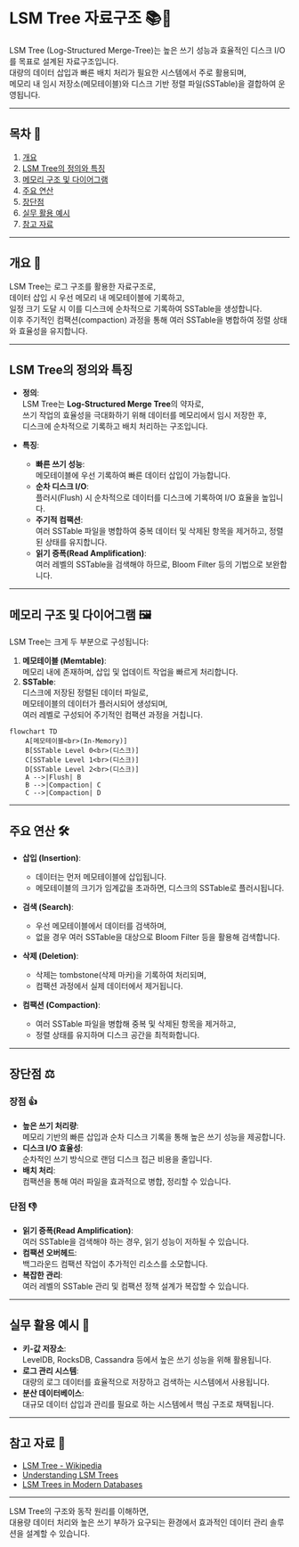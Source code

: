 # LSM Tree 자료구조 📚📝

LSM Tree (Log-Structured Merge-Tree)는 높은 쓰기 성능과 효율적인 디스크 I/O를 목표로 설계된 자료구조입니다.  
대량의 데이터 삽입과 빠른 배치 처리가 필요한 시스템에서 주로 활용되며,  
메모리 내 임시 저장소(메모테이블)와 디스크 기반 정렬 파일(SSTable)을 결합하여 운영됩니다.

---

## 목차 📝
1. [개요](#개요-🧐)
2. [LSM Tree의 정의와 특징](#lsm-tree의-정의와-특징)
3. [메모리 구조 및 다이어그램](#메모리-구조-및-다이어그램-🖼️)
4. [주요 연산](#주요-연산-🛠️)
5. [장단점](#장단점-⚖️)
6. [실무 활용 예시](#실무-활용-예시-💼)
7. [참고 자료](#참고-자료-🔗)

---

## 개요 🧐
LSM Tree는 로그 구조를 활용한 자료구조로,  
데이터 삽입 시 우선 메모리 내 메모테이블에 기록하고,  
일정 크기 도달 시 이를 디스크에 순차적으로 기록하여 SSTable을 생성합니다.  
이후 주기적인 컴팩션(compaction) 과정을 통해 여러 SSTable을 병합하여 정렬 상태와 효율성을 유지합니다.

---

## LSM Tree의 정의와 특징
- **정의**:  
  LSM Tree는 **Log-Structured Merge Tree**의 약자로,  
  쓰기 작업의 효율성을 극대화하기 위해 데이터를 메모리에서 임시 저장한 후,  
  디스크에 순차적으로 기록하고 배치 처리하는 구조입니다.
  
- **특징**:
  - **빠른 쓰기 성능**:  
    메모테이블에 우선 기록하여 빠른 데이터 삽입이 가능합니다.
  - **순차 디스크 I/O**:  
    플러시(Flush) 시 순차적으로 데이터를 디스크에 기록하여 I/O 효율을 높입니다.
  - **주기적 컴팩션**:  
    여러 SSTable 파일을 병합하여 중복 데이터 및 삭제된 항목을 제거하고, 정렬된 상태를 유지합니다.
  - **읽기 증폭(Read Amplification)**:  
    여러 레벨의 SSTable을 검색해야 하므로, Bloom Filter 등의 기법으로 보완합니다.

---

## 메모리 구조 및 다이어그램 🖼️
LSM Tree는 크게 두 부분으로 구성됩니다:
1. **메모테이블 (Memtable)**:  
   메모리 내에 존재하며, 삽입 및 업데이트 작업을 빠르게 처리합니다.
2. **SSTable**:  
   디스크에 저장된 정렬된 데이터 파일로,  
   메모테이블의 데이터가 플러시되어 생성되며,  
   여러 레벨로 구성되어 주기적인 컴팩션 과정을 거칩니다.

```mermaid
flowchart TD
    A[메모테이블<br>(In-Memory)]
    B[SSTable Level 0<br>(디스크)]
    C[SSTable Level 1<br>(디스크)]
    D[SSTable Level 2<br>(디스크)]
    A -->|Flush| B
    B -->|Compaction| C
    C -->|Compaction| D
```

---

## 주요 연산 🛠️
- **삽입 (Insertion)**:  
  - 데이터는 먼저 메모테이블에 삽입됩니다.
  - 메모테이블의 크기가 임계값을 초과하면, 디스크의 SSTable로 플러시됩니다.

- **검색 (Search)**:  
  - 우선 메모테이블에서 데이터를 검색하며,  
  - 없을 경우 여러 SSTable을 대상으로 Bloom Filter 등을 활용해 검색합니다.

- **삭제 (Deletion)**:  
  - 삭제는 tombstone(삭제 마커)을 기록하여 처리되며,  
  - 컴팩션 과정에서 실제 데이터에서 제거됩니다.

- **컴팩션 (Compaction)**:  
  - 여러 SSTable 파일을 병합해 중복 및 삭제된 항목을 제거하고,  
  - 정렬 상태를 유지하며 디스크 공간을 최적화합니다.

---

## 장단점 ⚖️

### 장점 👍
- **높은 쓰기 처리량**:  
  메모리 기반의 빠른 삽입과 순차 디스크 기록을 통해 높은 쓰기 성능을 제공합니다.
- **디스크 I/O 효율성**:  
  순차적인 쓰기 방식으로 랜덤 디스크 접근 비용을 줄입니다.
- **배치 처리**:  
  컴팩션을 통해 여러 파일을 효과적으로 병합, 정리할 수 있습니다.

### 단점 👎
- **읽기 증폭(Read Amplification)**:  
  여러 SSTable을 검색해야 하는 경우, 읽기 성능이 저하될 수 있습니다.
- **컴팩션 오버헤드**:  
  백그라운드 컴팩션 작업이 추가적인 리소스를 소모합니다.
- **복잡한 관리**:  
  여러 레벨의 SSTable 관리 및 컴팩션 정책 설계가 복잡할 수 있습니다.

---

## 실무 활용 예시 💼
- **키-값 저장소**:  
  LevelDB, RocksDB, Cassandra 등에서 높은 쓰기 성능을 위해 활용됩니다.
- **로그 관리 시스템**:  
  대량의 로그 데이터를 효율적으로 저장하고 검색하는 시스템에서 사용됩니다.
- **분산 데이터베이스**:  
  대규모 데이터 삽입과 관리를 필요로 하는 시스템에서 핵심 구조로 채택됩니다.

---

## 참고 자료 🔗
- [LSM Tree - Wikipedia](https://en.wikipedia.org/wiki/Log-structured_merge-tree)
- [Understanding LSM Trees](https://www.cockroachlabs.com/blog/lsm-architecture/)
- [LSM Trees in Modern Databases](https://www.sciencedirect.com/science/article/pii/S1570866718300505)

---

LSM Tree의 구조와 동작 원리를 이해하면,  
대용량 데이터 처리와 높은 쓰기 부하가 요구되는 환경에서 효과적인 데이터 관리 솔루션을 설계할 수 있습니다.